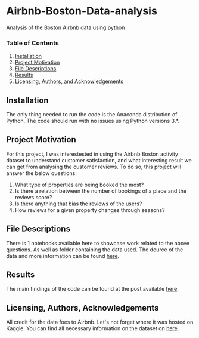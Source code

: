 # Airbnb-Boston-Data-analysis
Analysis of the Boston Airbnb data using python


### Table of Contents

1. [Installation](#installation)
2. [Project Motivation](#motivation)
3. [File Descriptions](#files)
4. [Results](#results)
5. [Licensing, Authors, and Acknowledgements](#licensing)

## Installation <a name="installation"></a>

The only thing needed to run the code is the Anaconda distribution of Python.  The code should run with no issues using Python versions 3.*.

## Project Motivation<a name="motivation"></a>

For this project, I was interestested in using the Airbnb Boston activity dataset to understand customer satisfaction, and what interesting result we can get from analysing the customer reviews.
To do so, this project will answer the below questions:

1. What type of properties are being booked the most?
2. Is there a relation between the number of bookings of a place and the reviews score?
3. Is there anything that bias the reviews of the users?
4. How reviews for a given property changes through seasons?


## File Descriptions <a name="files"></a>

There is 1 notebooks available here to showcase work related to the above questions.  As well as folder containing the data used. The dource of the data and more information can be found [here](https://www.kaggle.com/airbnb/boston?select=listings.csv).


## Results<a name="results"></a>

The main findings of the code can be found at the post available [here](https://medium.com/@dilidev/how-honest-are-the-airbnb-reviews-93ccdc4fcc75).

## Licensing, Authors, Acknowledgements<a name="licensing"></a>

All credit for the data foes to Airbnb. Let's not forget where it was hosted on Kaggle. You can find all necessary information on the dataset on [here](https://www.kaggle.com/airbnb/boston?select=listings.csv).
